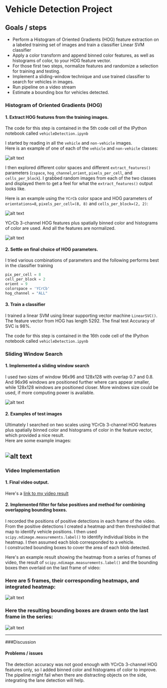 # Vehicle Detection Project

## Goals / steps

* Perform a Histogram of Oriented Gradients (HOG) feature extraction on a labeled training set of images and train a classifier Linear SVM classifier
* Apply a color transform and append binned color features, as well as histograms of color, to your HOG feature vector.
* For those first two steps, normalize features and randomize a selection for training and testing.
* Implement a sliding-window technique and use trained classifier to search for vehicles in images.
* Run pipeline on a video stream
* Estimate a bounding box for vehicles detected.

[//]: # (Image References)
[image1]: ./output_images/car_not_car.png
[image2]: ./output_images/HOG_example.png
[image3]: ./output_images/sliding_windows.png
[image4]: ./output_images/sliding_window.png
[image5]: ./output_images/heat.png
[image6]: ./output_images/heat2.png
[image8]: ./output_images/normalize.png

[video1]: ./project_video.mp4

### Histogram of Oriented Gradients (HOG)

#### 1. Extract HOG features from the training images.

The code for this step is contained in the 5th code cell of the IPython notebook 
called `vehicleDetection.ipynb`  

I started by reading in all the `vehicle` and `non-vehicle` images.  
Here is an example of one of each of the `vehicle` and `non-vehicle` classes:

![alt text][image1]

I then explored different color spaces and different `extract_features()` parameters 
(`cspace`, `hog_channel`,`orient`, `pixels_per_cell`, and `cells_per_block`).  I grabbed random images 
from each of the two classes and displayed them to get a feel for what the `extract_features()` output looks like.

Here is an example using the `YCrCb` color space and HOG parameters of `orientations=8`,
 `pixels_per_cell=(8, 8)` and `cells_per_block=(2, 2)`:
 
![alt text][image2]

YCrCb 3-channel HOG features plus spatially binned color and histograms of color are used. And all the features 
 are normalized.

![alt text][image8]

#### 2. Settle on final choice of HOG parameters.

I tried various combinations of parameters and the following performs best in the classifier training
```python
pix_per_cell = 8
cell_per_block = 2
orient = 9
colorspace = 'YCrCb' 
hog_channel = "ALL" 
```

#### 3. Train a classifier

I trained a linear SVM using linear supporting vector machine `LinearSVC()`.
The feature vector from HOG has length 5292. The final test Accuracy of SVC is 98%.

The code for this step is contained in the 16th code cell of the IPython notebook 
called `vehicleDetection.ipynb`  

### Sliding Window Search

#### 1. Implemented a sliding window search

I used two sizes of window 96x96 and 128x128 with overlap 0.7 and 0.8. 
And 96x96 windows are positioned further where cars appear smaller, while 128x128 windows are positioned closer.
More windows size could be used, if more computing power is available.

![alt text][image3]

#### 2. Examples of test images

Ultimately I searched on two scales using YCrCb 3-channel HOG features plus spatially
 binned color and histograms of color in the feature vector, which provided a nice result.  
 Here are some example images:

![alt text][image4]
---

### Video Implementation

#### 1. Final video output.
Here's a [link to my video result](./project_video_out.mp4)


#### 2. Implemented filter for false positives and method for combining overlapping bounding boxes.

I recorded the positions of positive detections in each frame of the video.  From the positive detections I created a 
heatmap and then thresholded that map to identify vehicle positions.  I then used `scipy.ndimage.measurements.label()` 
to identify individual blobs in the heatmap.  I then assumed each blob corresponded to a vehicle.  
I constructed bounding boxes to cover the area of each blob detected.  

Here's an example result showing the heatmap from a series of frames of video, 
the result of `scipy.ndimage.measurements.label()` and the bounding boxes then overlaid on the last frame of video:

### Here are 5 frames, their corresponding heatmaps, and integrated heatmap:

![alt text][image5]


### Here the resulting bounding boxes are drawn onto the last frame in the series:
![alt text][image6]



---

###Discussion

#### Problems / issues

The detection accuracy was not good enough with YCrCb 3-channel HOG features only, so I added binned color and histograms of color
to improve.
The pipeline might fail when there are distracting objects on the side, integrating the lane detection will help.
